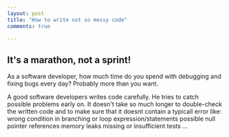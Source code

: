 ```yaml
---
layout: post
title: "How to write not so messy code"
comments: true

---
```


## It's a marathon, not a sprint!

As a software developer, how much time do you spend with debugging and fixing bugs every day? Probably more than you want. 

A good software developers writes code carefully. He tries to catch possible problems early on.
It doesn't take so much longer to double-check the written code and to make sure that it doesnt contain a typicall error like:
wrong condition in branching or loop expression/statements
possible null pointer references
memory leaks
missing or insufficient tests
...




